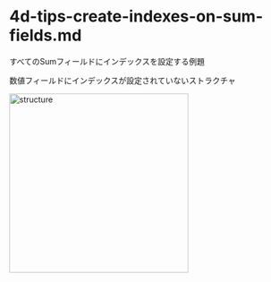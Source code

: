 # 4d-tips-create-indexes-on-sum-fields.md
すべてのSumフィールドにインデックスを設定する例題

数値フィールドにインデックスが設定されていないストラクチャ

<img width="320" alt="structure" src="https://user-images.githubusercontent.com/10509075/103191665-234a1600-4919-11eb-8dce-849a3b8447d0.png">
